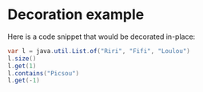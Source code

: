 # Decoration example

Here is a code snippet that would be decorated in-place:

```java ydoc.decorator=jshell
var l = java.util.List.of("Riri", "Fifi", "Loulou")
l.size()
l.get(1)
l.contains("Picsou")
l.get(-1)
```
